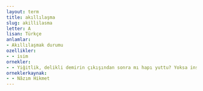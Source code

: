 ```yaml
---
layout: term
title: akıllılaşma
slug: akillilasma
letter: A
lisan: Türkçe
anlamlar:
- Akıllılaşmak durumu
ozellikler:
- - isim
ornekler:
- - Yiğitlik, delikli demirin çıkışından sonra mı hapı yuttu? Yoksa insanların akıllılaşmasıyla nasıl olsa hapı yutacaktı da, delikli demirin çıkışı bir vesile mi oldu?
orneklerkaynak:
- - Nâzım Hikmet
---
```

